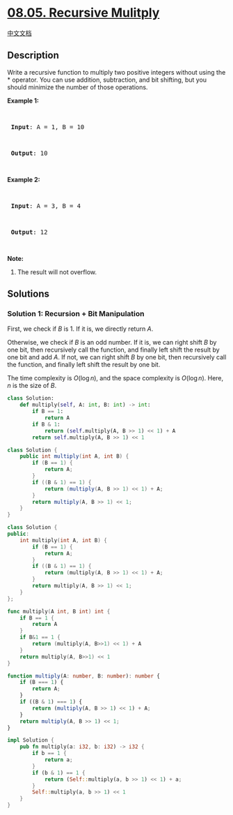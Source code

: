 # [08.05. Recursive Mulitply](https://leetcode.cn/problems/recursive-mulitply-lcci)

[中文文档](./lcci/08.05.Recursive%20Mulitply/README.md)

## Description

<p>Write a recursive function to multiply two positive integers without using the * operator. You can use addition, subtraction, and bit shifting, but you should minimize the number of those operations.</p>
<p><strong>Example 1:</strong></p>
<pre>

<strong> Input</strong>: A = 1, B = 10

<strong> Output</strong>: 10

</pre>
<p><strong>Example 2:</strong></p>
<pre>

<strong> Input</strong>: A = 3, B = 4

<strong> Output</strong>: 12

</pre>
<p><strong>Note:</strong></p>
<ol>
	<li>The result will not overflow.</li>
</ol>

## Solutions

### Solution 1: Recursion + Bit Manipulation

First, we check if $B$ is $1$. If it is, we directly return $A$.

Otherwise, we check if $B$ is an odd number. If it is, we can right shift $B$ by one bit, then recursively call the function, and finally left shift the result by one bit and add $A$. If not, we can right shift $B$ by one bit, then recursively call the function, and finally left shift the result by one bit.

The time complexity is $O(\log n)$, and the space complexity is $O(\log n)$. Here, $n$ is the size of $B$.

<!-- tabs:start -->

```python
class Solution:
    def multiply(self, A: int, B: int) -> int:
        if B == 1:
            return A
        if B & 1:
            return (self.multiply(A, B >> 1) << 1) + A
        return self.multiply(A, B >> 1) << 1
```

```java
class Solution {
    public int multiply(int A, int B) {
        if (B == 1) {
            return A;
        }
        if ((B & 1) == 1) {
            return (multiply(A, B >> 1) << 1) + A;
        }
        return multiply(A, B >> 1) << 1;
    }
}
```

```cpp
class Solution {
public:
    int multiply(int A, int B) {
        if (B == 1) {
            return A;
        }
        if ((B & 1) == 1) {
            return (multiply(A, B >> 1) << 1) + A;
        }
        return multiply(A, B >> 1) << 1;
    }
};
```

```go
func multiply(A int, B int) int {
	if B == 1 {
		return A
	}
	if B&1 == 1 {
		return (multiply(A, B>>1) << 1) + A
	}
	return multiply(A, B>>1) << 1
}
```

```ts
function multiply(A: number, B: number): number {
    if (B === 1) {
        return A;
    }
    if ((B & 1) === 1) {
        return (multiply(A, B >> 1) << 1) + A;
    }
    return multiply(A, B >> 1) << 1;
}
```

```rust
impl Solution {
    pub fn multiply(a: i32, b: i32) -> i32 {
        if b == 1 {
            return a;
        }
        if (b & 1) == 1 {
            return (Self::multiply(a, b >> 1) << 1) + a;
        }
        Self::multiply(a, b >> 1) << 1
    }
}
```

<!-- tabs:end -->

<!-- end -->
